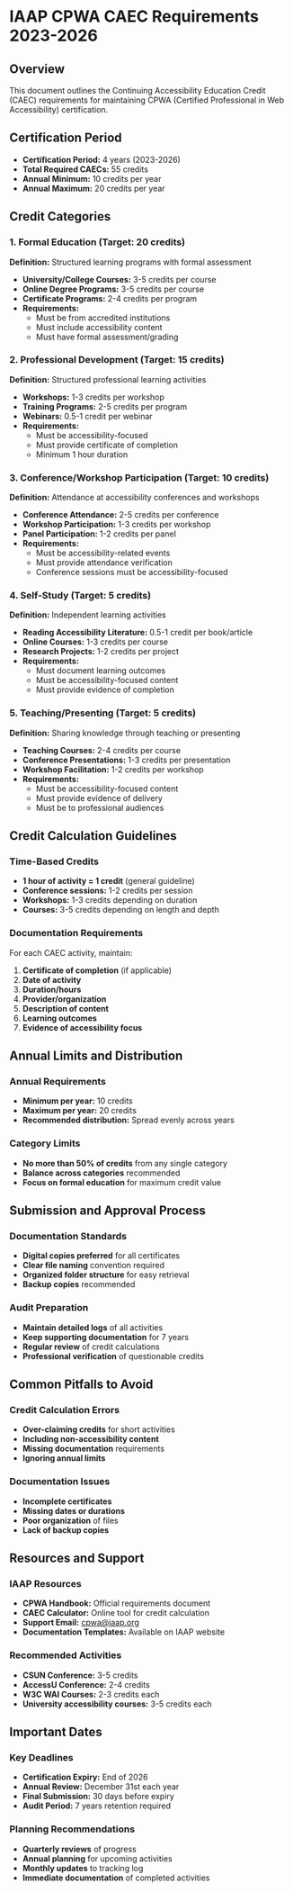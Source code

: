 # IAAP CPWA CAEC Requirements 2023-2026

## Overview
This document outlines the Continuing Accessibility Education Credit (CAEC) requirements for maintaining CPWA (Certified Professional in Web Accessibility) certification.

## Certification Period
- **Certification Period:** 4 years (2023-2026)
- **Total Required CAECs:** 55 credits
- **Annual Minimum:** 10 credits per year
- **Annual Maximum:** 20 credits per year

## Credit Categories

### 1. Formal Education (Target: 20 credits)
**Definition:** Structured learning programs with formal assessment
- **University/College Courses:** 3-5 credits per course
- **Online Degree Programs:** 3-5 credits per course
- **Certificate Programs:** 2-4 credits per program
- **Requirements:**
  - Must be from accredited institutions
  - Must include accessibility content
  - Must have formal assessment/grading

### 2. Professional Development (Target: 15 credits)
**Definition:** Structured professional learning activities
- **Workshops:** 1-3 credits per workshop
- **Training Programs:** 2-5 credits per program
- **Webinars:** 0.5-1 credit per webinar
- **Requirements:**
  - Must be accessibility-focused
  - Must provide certificate of completion
  - Minimum 1 hour duration

### 3. Conference/Workshop Participation (Target: 10 credits)
**Definition:** Attendance at accessibility conferences and workshops
- **Conference Attendance:** 2-5 credits per conference
- **Workshop Participation:** 1-3 credits per workshop
- **Panel Participation:** 1-2 credits per panel
- **Requirements:**
  - Must be accessibility-related events
  - Must provide attendance verification
  - Conference sessions must be accessibility-focused

### 4. Self-Study (Target: 5 credits)
**Definition:** Independent learning activities
- **Reading Accessibility Literature:** 0.5-1 credit per book/article
- **Online Courses:** 1-3 credits per course
- **Research Projects:** 1-2 credits per project
- **Requirements:**
  - Must document learning outcomes
  - Must be accessibility-focused content
  - Must provide evidence of completion

### 5. Teaching/Presenting (Target: 5 credits)
**Definition:** Sharing knowledge through teaching or presenting
- **Teaching Courses:** 2-4 credits per course
- **Conference Presentations:** 1-3 credits per presentation
- **Workshop Facilitation:** 1-2 credits per workshop
- **Requirements:**
  - Must be accessibility-focused content
  - Must provide evidence of delivery
  - Must be to professional audiences

## Credit Calculation Guidelines

### Time-Based Credits
- **1 hour of activity = 1 credit** (general guideline)
- **Conference sessions:** 1-2 credits per session
- **Workshops:** 1-3 credits depending on duration
- **Courses:** 3-5 credits depending on length and depth

### Documentation Requirements
For each CAEC activity, maintain:
1. **Certificate of completion** (if applicable)
2. **Date of activity**
3. **Duration/hours**
4. **Provider/organization**
5. **Description of content**
6. **Learning outcomes**
7. **Evidence of accessibility focus**

## Annual Limits and Distribution

### Annual Requirements
- **Minimum per year:** 10 credits
- **Maximum per year:** 20 credits
- **Recommended distribution:** Spread evenly across years

### Category Limits
- **No more than 50% of credits** from any single category
- **Balance across categories** recommended
- **Focus on formal education** for maximum credit value

## Submission and Approval Process

### Documentation Standards
- **Digital copies preferred** for all certificates
- **Clear file naming** convention required
- **Organized folder structure** for easy retrieval
- **Backup copies** recommended

### Audit Preparation
- **Maintain detailed logs** of all activities
- **Keep supporting documentation** for 7 years
- **Regular review** of credit calculations
- **Professional verification** of questionable credits

## Common Pitfalls to Avoid

### Credit Calculation Errors
- **Over-claiming credits** for short activities
- **Including non-accessibility content**
- **Missing documentation** requirements
- **Ignoring annual limits**

### Documentation Issues
- **Incomplete certificates**
- **Missing dates or durations**
- **Poor organization** of files
- **Lack of backup copies**

## Resources and Support

### IAAP Resources
- **CPWA Handbook:** Official requirements document
- **CAEC Calculator:** Online tool for credit calculation
- **Support Email:** cpwa@iaap.org
- **Documentation Templates:** Available on IAAP website

### Recommended Activities
- **CSUN Conference:** 3-5 credits
- **AccessU Conference:** 2-4 credits
- **W3C WAI Courses:** 2-3 credits each
- **University accessibility courses:** 3-5 credits each

## Important Dates

### Key Deadlines
- **Certification Expiry:** End of 2026
- **Annual Review:** December 31st each year
- **Final Submission:** 30 days before expiry
- **Audit Period:** 7 years retention required

### Planning Recommendations
- **Quarterly reviews** of progress
- **Annual planning** for upcoming activities
- **Monthly updates** to tracking log
- **Immediate documentation** of completed activities 